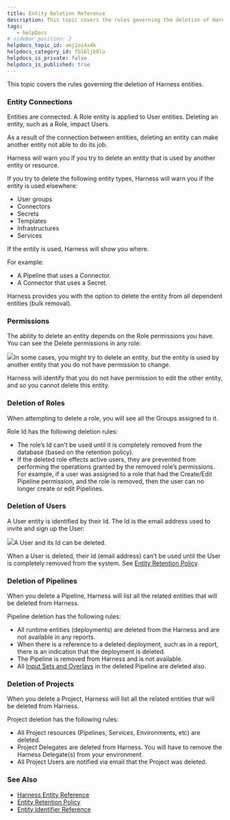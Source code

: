 ```yaml
---
title: Entity Deletion Reference
description: This topic covers the rules governing the deletion of Harness entities. Entity Connections. Entities are connected. A Role entity is applied to User entities. Deleting an entity, such as a Role, impa…
tags: 
   - helpDocs
# sidebar_position: 2
helpdocs_topic_id: amj1oz4x4k
helpdocs_category_id: fb16ljb8lu
helpdocs_is_private: false
helpdocs_is_published: true
---
```


This topic covers the rules governing the deletion of Harness entities.

### Entity Connections

Entities are connected. A Role entity is applied to User entities. Deleting an entity, such as a Role, impact Users.

As a result of the connection between entities, deleting an entity can make another entity not able to do its job.

Harness will warn you if you try to delete an entity that is used by another entity or resource.

If you try to delete the following entity types, Harness will warn you if the entity is used elsewhere:

* User groups
* Connectors
* Secrets
* Templates
* Infrastructures
* Services

If the entity is used, Harness will show you where.

For example:

* A Pipeline that uses a Connector.
* A Connector that uses a Secret.

Harness provides you with the option to delete the entity from all dependent entities (bulk removal).

### Permissions

The ability to delete an entity depends on the Role permissions you have. You can see the Delete permissions in any role:

![](https://files.helpdocs.io/i5nl071jo5/articles/amj1oz4x4k/1626472209977/clean-shot-2021-07-16-at-14-49-48.png)In some cases, you might try to delete an entity, but the entity is used by another entity that you do not have permission to change.

Harness will identify that you do not have permission to edit the other entity, and so you cannot delete this entity.

### Deletion of Roles

When attempting to delete a role, you will see all the Groups assigned to it.

Role Id has the following deletion rules:

* The role’s Id can't be used until it is completely removed from the database (based on the retention policy).
* If the deleted role effects active users, they are prevented from performing the operations granted by the removed role’s permissions.   
For example, if a user was assigned to a role that had the Create/Edit Pipeline permission, and the role is removed, then the user can no longer create or edit Pipelines.

### Deletion of Users

A User entity is identified by their Id. The Id is the email address used to invite and sign up the User:

![](https://files.helpdocs.io/i5nl071jo5/articles/amj1oz4x4k/1626472338182/clean-shot-2021-07-16-at-14-51-32.png)A User and its Id can be deleted. 

When a User is deleted, their Id (email address) can’t be used until the User is completely removed from the system. See [Entity Retention Policy](/article/9i2kt42ztb-entity-retention-policy).

### Deletion of Pipelines

When you delete a Pipeline, Harness will list all the related entities that will be deleted from Harness.

Pipeline deletion has the following rules:

* All runtime entities (deployments) are deleted from the Harness and are not available in any reports.
* When there is a reference to a deleted deployment, such as in a report, there is an indication that the deployment is deleted.
* The Pipeline is removed from Harness and is not available.
* All [Input Sets and Overlays](/article/gfk52g74xt-run-pipelines-using-input-sets-and-overlays) in the deleted Pipeline are deleted also.

### Deletion of Projects

When you delete a Project, Harness will list all the related entities that will be deleted from Harness.

Project deletion has the following rules:

* All Project resources (Pipelines, Services, Environments, etc) are deleted.
* Project Delegates are deleted from Harness. You will have to remove the Harness Delegate(s) from your environment.
* All Project Users are notified via email that the Project was deleted.

### See Also

* [Harness Entity Reference](/article/tygjin99y9-harness-entity-reference)
* [Entity Retention Policy](/article/9i2kt42ztb-entity-retention-policy)
* [Entity Identifier Reference](/article/li0my8tcz3-entity-identifier-reference)

